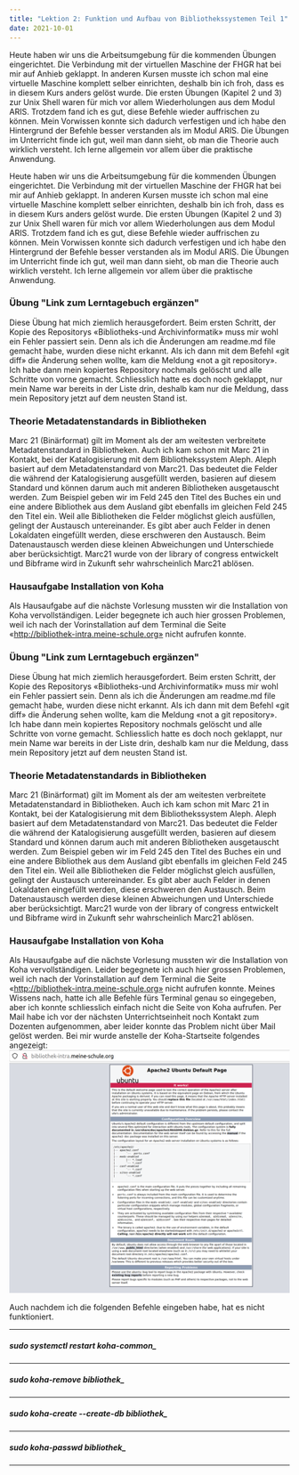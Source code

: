 ```yaml
---
title: "Lektion 2: Funktion und Aufbau von Bibliothekssystemen Teil 1"
date: 2021-10-01
---
```


Heute haben wir uns die Arbeitsumgebung für die kommenden Übungen eingerichtet. Die Verbindung mit der virtuellen Maschine der FHGR hat bei mir auf Anhieb geklappt. In anderen Kursen musste ich schon mal eine virtuelle Maschine komplett selber einrichten, deshalb bin ich froh, dass es in diesem Kurs anders gelöst wurde. 
Die ersten Übungen (Kapitel 2 und 3) zur Unix Shell waren für mich vor allem Wiederholungen aus dem Modul ARIS. Trotzdem fand ich es gut, diese Befehle wieder auffrischen zu können. Mein Vorwissen konnte sich dadurch verfestigen und ich habe den Hintergrund der Befehle besser verstanden als im Modul ARIS.
Die Übungen im Unterricht finde ich gut, weil man dann sieht, ob man die Theorie auch wirklich versteht. Ich lerne allgemein vor allem über die praktische Anwendung.


Heute haben wir uns die Arbeitsumgebung für die kommenden Übungen eingerichtet. Die Verbindung mit der virtuellen Maschine der FHGR hat bei mir auf Anhieb geklappt. In anderen Kursen musste ich schon mal eine virtuelle Maschine komplett selber einrichten, deshalb bin ich froh, dass es in diesem Kurs anders gelöst wurde. 
Die ersten Übungen (Kapitel 2 und 3) zur Unix Shell waren für mich vor allem Wiederholungen aus dem Modul ARIS. Trotzdem fand ich es gut, diese Befehle wieder auffrischen zu können. Mein Vorwissen konnte sich dadurch verfestigen und ich habe den Hintergrund der Befehle besser verstanden als im Modul ARIS.
Die Übungen im Unterricht finde ich gut, weil man dann sieht, ob man die Theorie auch wirklich versteht. Ich lerne allgemein vor allem über die praktische Anwendung.



### Übung "Link zum Lerntagebuch ergänzen"
Diese Übung hat mich ziemlich herausgefordert. Beim ersten Schritt, der Kopie des Repositorys «Bibliotheks-und Archivinformatik» muss mir wohl ein Fehler passiert sein.
Denn als ich die Änderungen am readme.md file gemacht habe, wurden diese nicht erkannt. Als ich dann mit dem Befehl «git diff» die Änderung sehen wollte, kam die Meldung «not a git repository». 
Ich habe dann mein kopiertes Repository nochmals gelöscht und alle Schritte von vorne gemacht. 
Schliesslich hatte es doch noch geklappt, nur mein Name war bereits in der Liste drin, deshalb kam nur die Meldung, dass mein Repository jetzt auf dem neusten Stand ist.


### Theorie Metadatenstandards in Bibliotheken
Marc 21 (Binärformat) gilt im Moment als der am weitesten verbreitete Metadatenstandard in Bibliotheken. 
Auch ich kam schon mit Marc 21 in Kontakt, bei der Katalogisierung mit dem Bibliothekssystem Aleph. Aleph basiert auf dem Metadatenstandard von Marc21. 
Das bedeutet die Felder die während der Katalogisierung ausgefüllt werden, basieren auf diesem Standard und können darum auch mit anderen Bibliotheken ausgetauscht werden. 
Zum Beispiel geben wir im Feld 245 den Titel des Buches ein und eine andere Bibliothek aus dem Ausland gibt ebenfalls im gleichen Feld 245 den Titel ein. 
Weil alle Bibliotheken die Felder möglichst gleich ausfüllen, gelingt der Austausch untereinander. 
Es gibt aber auch Felder in denen Lokaldaten eingefüllt werden, diese erschweren den Austausch. 
Beim Datenaustausch werden diese kleinen Abweichungen und Unterschiede aber berücksichtigt. 
Marc21 wurde von der library of congress entwickelt und Bibframe wird in Zukunft sehr wahrscheinlich Marc21 ablösen. 

### Hausaufgabe Installation von Koha

Als Hausaufgabe auf die nächste Vorlesung mussten wir die Installation von Koha vervollständigen. Leider begegnete ich auch hier grossen Problemen, weil ich nach der Vorinstallation auf dem Terminal die Seite «http://bibliothek-intra.meine-schule.org» nicht aufrufen konnte.

### Übung "Link zum Lerntagebuch ergänzen"
Diese Übung hat mich ziemlich herausgefordert. Beim ersten Schritt, der Kopie des Repositorys «Bibliotheks-und Archivinformatik» muss mir wohl ein Fehler passiert sein.
Denn als ich die Änderungen am readme.md file gemacht habe, wurden diese nicht erkannt. Als ich dann mit dem Befehl «git diff» die Änderung sehen wollte, kam die Meldung «not a git repository». 
Ich habe dann mein kopiertes Repository nochmals gelöscht und alle Schritte von vorne gemacht. 
Schliesslich hatte es doch noch geklappt, nur mein Name war bereits in der Liste drin, deshalb kam nur die Meldung, dass mein Repository jetzt auf dem neusten Stand ist.


### Theorie Metadatenstandards in Bibliotheken
Marc 21 (Binärformat) gilt im Moment als der am weitesten verbreitete Metadatenstandard in Bibliotheken. 
Auch ich kam schon mit Marc 21 in Kontakt, bei der Katalogisierung mit dem Bibliothekssystem Aleph. Aleph basiert auf dem Metadatenstandard von Marc21. 
Das bedeutet die Felder die während der Katalogisierung ausgefüllt werden, basieren auf diesem Standard und können darum auch mit anderen Bibliotheken ausgetauscht werden. 
Zum Beispiel geben wir im Feld 245 den Titel des Buches ein und eine andere Bibliothek aus dem Ausland gibt ebenfalls im gleichen Feld 245 den Titel ein. 
Weil alle Bibliotheken die Felder möglichst gleich ausfüllen, gelingt der Austausch untereinander. 
Es gibt aber auch Felder in denen Lokaldaten eingefüllt werden, diese erschweren den Austausch. 
Beim Datenaustausch werden diese kleinen Abweichungen und Unterschiede aber berücksichtigt. 
Marc21 wurde von der library of congress entwickelt und Bibframe wird in Zukunft sehr wahrscheinlich Marc21 ablösen. 

### Hausaufgabe Installation von Koha

Als Hausaufgabe auf die nächste Vorlesung mussten wir die Installation von Koha vervollständigen. Leider begegnete ich auch hier grossen Problemen, weil ich nach der Vorinstallation auf dem Terminal die Seite «http://bibliothek-intra.meine-schule.org» nicht aufrufen konnte. Meines Wissens nach, hatte ich alle Befehle fürs Terminal genau so eingegeben, aber ich konnte schliesslich einfach nicht die Seite von Koha aufrufen. Per Mail habe ich vor der nächsten Unterrichtseinheit noch Kontakt zum Dozenten aufgenommen, aber leider konnte das Problem nicht über Mail gelöst werden.
Bei mir wurde anstelle der Koha-Startseite folgendes angezeigt: 
![Fehlermeldung](https://raw.githubusercontent.com/slunz/Lerntagebuch-BAIN/master/pictures/fehlermeldung.png)

Auch nachdem ich die folgenden Befehle eingeben habe, hat es nicht funktioniert.

---
##### sudo systemctl restart koha-common_ 
---
##### sudo koha-remove bibliothek_ 
---
##### sudo koha-create --create-db bibliothek_ 
---
##### sudo koha-passwd bibliothek_ 
---
